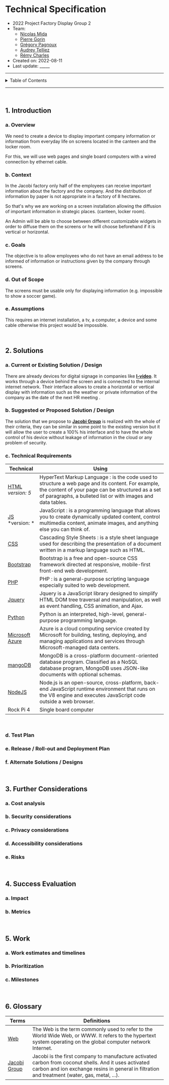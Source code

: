 # Technical Specification

- 2022 Project Factory Display Group 2
- Team:
    - [Nicolas Mida](https://github.com/Nicolas-Mida)
    - [Pierre Gorin](https://github.com/Pierre2103)
    - [Grégory Pagnoux](https://github.com/Gregory-Pagnoux)
    - [Audrey Telliez](https://github.com/audreytllz)
    - [Rémy Charles](https://github.com/RemyCHARLES)
- Created on: 2022-08-11
- Last update: _____
  
___

<details><summary>Table of Contents</summary>

- [Technical Specification](#technical-specification)
  - [1. Introduction](#1-introduction)
    - [a. Overview](#a-overview)
    - [b. Context](#b-context)
    - [c. Goals](#c-goals)
    - [d. Out of Scope](#d-out-of-scope)
    - [e. Assumptions](#e-assumptions)
  - [2. Solutions](#2-solutions)
    - [a. Current or Existing Solution / Design](#a-current-or-existing-solution--design)
    - [b. Suggested or Proposed Solution / Design](#b-suggested-or-proposed-solution--design)
    - [c. Technical Requirements](#c-technical-requirements)
    - [d. Test Plan](#d-test-plan)
    - [e. Release / Roll-out and Deployment Plan](#e-release--roll-out-and-deployment-plan)
    - [f. Alternate Solutions / Designs](#f-alternate-solutions--designs)
  - [3. Further Considerations](#3-further-considerations)
    - [a. Cost analysis](#a-cost-analysis)
    - [b. Security considerations](#b-security-considerations)
    - [c. Privacy considerations](#c-privacy-considerations)
    - [d. Accessibility considerations](#d-accessibility-considerations)
    - [e. Risks](#e-risks)
  - [4. Success Evaluation](#4-success-evaluation)
    - [a. Impact](#a-impact)
    - [b. Metrics](#b-metrics)
  - [5. Work](#5-work)
    - [a. Work estimates and timelines](#a-work-estimates-and-timelines)
    - [b. Prioritization](#b-prioritization)
    - [c. Milestones](#c-milestones)
  - [6. Glossary](#6-glossary)

</details>

___

<br>

## 1. Introduction

### a. Overview

We need to create a device to display important company information or information from everyday life on screens located in the canteen and the locker room. 

For this, we will use web pages and single board computers with a wired connection by ethernet cable.

### b. Context

<p>In the Jacobi factory only half of the employees can receive important information about the factory and the company. And the distribution of information by paper is not appropriate in a factory of 8 hectares.
</p>
<p>So that's why we are working on a screen installation allowing the diffusion of important information in strategic places. (canteen, locker room).
</p>
<p>An Admin will be able to choose between different customizable widgets in order to diffuse them on the screens or he will choose beforehand if it is vertical or horizontal.
</p>

### c. Goals

The objective is to allow employees who do not have an email address to be informed of information or instructions given by the company through screens. 

### d. Out of Scope

The screens must be usable only for displaying information (e.g. impossible to show a soccer game).
<br>


### e. Assumptions

This requires an internet installation, a tv, a computer, a device and some cable otherwise this project would be impossible.

<br>

## 2. Solutions

### a. Current or Existing Solution / Design

There are already devices for digital signage in companies like [**I-video**](https://i-video.fr/laffichage-dynamique-distanciel/). It works through a device behind the screen and is connected to the internal internet network. Their interface allows to create a horizontal or vertical display with information such as the weather or private information of the company as the date of the next HR meeting .
<br>

### b. Suggested or Proposed Solution / Design

The solution that we propose to [**Jacobi Group**](#6-glossary) is realized with the whole of their criteria, they can be similar in some point to the existing version but it will allow the user to create a 100% his interface and to have the whole control of his device without leakage of information in the cloud or any problem of security.
<br>
<!-- ! Add more info -->

### c. Technical Requirements

| Technical | Using |
| --------- | ----- |
| [HTML](https://developer.mozilla.org/fr/docs/Web/HTML) *version: 5* | HyperText Markup Language : is the code used to structure a web page and its content. For example, the content of your page can be structured as a set of paragraphs, a bulleted list or with images and data tables. |
| [JS](https://www.javascript.com/) *version: *| JavaScript : is a programming language that allows you to create dynamically updated content, control multimedia content, animate images, and anything else you can think of. |
| [CSS](https://developer.mozilla.org/fr/docs/Web/CSS) | Cascading Style Sheets : is a style sheet language used for describing the presentation of a document written in a markup language such as HTML. |
| [Bootstrap](https://getbootstrap.com/) | Bootstrap is a free and open-source CSS framework directed at responsive, mobile-first front-end web development. |
| [PHP](https://www.php.net/) | PHP : is a general-purpose scripting language especially suited to web development. |
| [Jquery](https://jquery.com/) | Jquery is a JavaScript library designed to simplify HTML DOM tree traversal and manipulation, as well as event handling, CSS animation, and Ajax. |
| [Python](https://www.python.org/) | Python is an interpreted, high-level, general-purpose programming language. |
| [Microsoft Azure](https://azure.microsoft.com/fr-fr/)| Azure is a cloud computing service created by Microsoft for building, testing, deploying, and managing applications and services through Microsoft-managed data centers. |
| [mangoDB](https://www.mongodb.com/) | MongoDB is a cross-platform document-oriented database program. Classified as a NoSQL database program, MongoDB uses JSON-like documents with optional schemas. |
| [NodeJS](https://nodejs.org/en/) | Node.js is an open-source, cross-platform, back-end JavaScript runtime environment that runs on the V8 engine and executes JavaScript code outside a web browser. |
| Rock Pi 4 | Single board computer |

<br>

### d. Test Plan
<!-- ! TO DO -->


### e. Release / Roll-out and Deployment Plan
<!-- ! TO DO -->


### f. Alternate Solutions / Designs
<!-- ! TO DO -->

<br>

## 3. Further Considerations

### a. Cost analysis
<!-- ! TO DO -->


### b. Security considerations
<!-- ! TO DO -->


### c. Privacy considerations
<!-- ! TO DO -->


### d. Accessibility considerations
<!-- ! TO DO -->


### e. Risks
<!-- ! TO DO -->


<br>

## 4. Success Evaluation

### a. Impact
<!-- ! TO DO -->


### b. Metrics
<!-- ! TO DO -->


<br>

## 5. Work

### a. Work estimates and timelines
<!-- ! TO DO -->


### b. Prioritization
<!-- ! TO DO -->


### c. Milestones
<!-- ! TO DO -->


<br>

## 6. Glossary

| Terms | Definitions |
| ----- | ----------- |
| [Web](https://www.w3.org/)| The Web is the term commonly used to refer to the World Wide Web, or WWW. It refers to the hypertext system operating on the global computer network Internet. |
| [Jacobi Group](https://www.jacobi.net/) | Jacobi is the first company to manufacture activated carbon from coconut shells. And it uses activated carbon and ion exchange resins in general in filtration and treatment (water, gas, metal, ...). |
